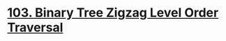 # [103. Binary Tree Zigzag Level Order Traversal](https://leetcode.com/problems/binary-tree-zigzag-level-order-traversal/)

